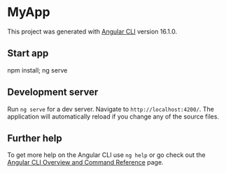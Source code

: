 # MyApp

This project was generated with [Angular CLI](https://github.com/angular/angular-cli) version 16.1.0.

##   Start app
npm install; ng serve

## Development server

Run `ng serve` for a dev server. Navigate to `http://localhost:4200/`. The application will automatically reload if you change any of the source files.

## Further help

To get more help on the Angular CLI use `ng help` or go check out the [Angular CLI Overview and Command Reference](https://angular.io/cli) page.
